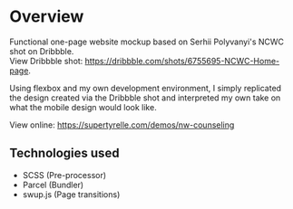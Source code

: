 # Overview
Functional one-page website mockup based on Serhii Polyvanyi's NCWC shot on Dribbble.  
View Dribbble shot: https://dribbble.com/shots/6755695-NCWC-Home-page.  

Using flexbox and my own development environment, I simply replicated the design created via the Dribbble shot and interpreted my own take on what the mobile design would look like.

View online: https://supertyrelle.com/demos/nw-counseling  

## Technologies used
<ul>
<li>SCSS (Pre-processor)</li>
<li>Parcel (Bundler)</li>
<li>swup.js (Page transitions)</li>
</ul>
